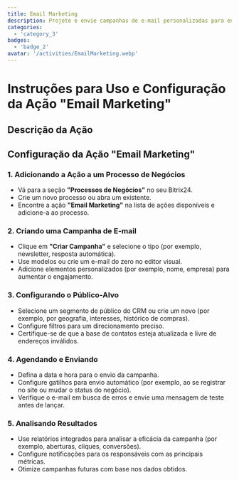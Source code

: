 ```yaml
---
title: Email Marketing
description: Projete e envie campanhas de e-mail personalizadas para engajar seu público.
categories: 
  - 'category_3'
badges: 
  - 'badge_2'
avatar: '/activities/EmailMarketing.webp'
---
```

# Instruções para Uso e Configuração da Ação "Email Marketing"

## Descrição da Ação

## **Configuração da Ação "Email Marketing"**

### 1. Adicionando a Ação a um Processo de Negócios
- Vá para a seção **"Processos de Negócios"** no seu Bitrix24.
- Crie um novo processo ou abra um existente.
- Encontre a ação **"Email Marketing"** na lista de ações disponíveis e adicione-a ao processo.

### 2. Criando uma Campanha de E-mail
- Clique em **"Criar Campanha"** e selecione o tipo (por exemplo, newsletter, resposta automática).
- Use modelos ou crie um e-mail do zero no editor visual.
- Adicione elementos personalizados (por exemplo, nome, empresa) para aumentar o engajamento.

### 3. Configurando o Público-Alvo
- Selecione um segmento de público do CRM ou crie um novo (por exemplo, por geografia, interesses, histórico de compras).
- Configure filtros para um direcionamento preciso.
- Certifique-se de que a base de contatos esteja atualizada e livre de endereços inválidos.

### 4. Agendando e Enviando
- Defina a data e hora para o envio da campanha.
- Configure gatilhos para envio automático (por exemplo, ao se registrar no site ou mudar o status do negócio).
- Verifique o e-mail em busca de erros e envie uma mensagem de teste antes de lançar.

### 5. Analisando Resultados
- Use relatórios integrados para analisar a eficácia da campanha (por exemplo, aberturas, cliques, conversões).
- Configure notificações para os responsáveis com as principais métricas.
- Otimize campanhas futuras com base nos dados obtidos.